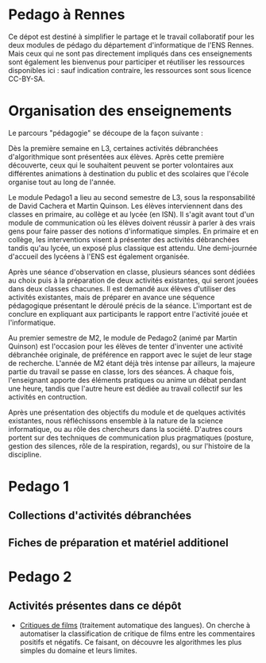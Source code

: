 # Pedago à Rennes

Ce dépot est destiné à simplifier le partage et le travail
collaboratif pour les deux modules de pédago du département
d'informatique de l'ENS Rennes. Mais ceux qui ne sont pas directement
impliqués dans ces enseignements sont également les bienvenus pour
participer et réutiliser les ressources disponibles ici : sauf
indication contraire, les ressources sont sous licence CC-BY-SA.

# Organisation des enseignements

Le parcours "pédagogie" se découpe de la façon suivante :

Dès la première semaine en L3, certaines activités débranchées
d'algorithmique sont présentées aux élèves. Après cette première
découverte, ceux qui le souhaitent peuvent se porter volontaires aux
différentes animations à destination du public et des scolaires que
l'école organise tout au long de l'année.

Le module Pedago1 a lieu au second semestre de L3, sous la
responsabilité de David Cachera et Martin Quinson. Les élèves
interviennent dans des classes en primaire, au collège et au lycée
(en ISN). Il s'agit avant tout d'un module de communication où les
élèves doivent réussir à parler à des vrais gens pour faire passer des
notions d'informatique simples. En primaire et en collège, les
interventions visent à présenter des activités débranchées tandis
qu'au lycée, un exposé plus classique est attendu. Une demi-journée
d'accueil des lycéens à l'ENS est également organisée.

Après une séance d'observation en classe, plusieurs séances sont
dédiées au choix puis à la préparation de deux activités existantes,
qui seront jouées dans deux classes chacunes. Il est demandé aux
élèves d'utiliser des activités existantes, mais de préparer en avance
une séquence pédagogique présentant le déroulé précis de la séance.
L'important est de conclure en expliquant aux participants le rapport
entre l'activité jouée et l'informatique.

Au premier semestre de M2, le module de Pedago2 (animé par Martin
Quinson) est l'occasion pour les élèves de tenter d'inventer une
activité débranchée originale, de préférence en rapport avec le sujet
de leur stage de recherche. L'année de M2 étant déjà très intense par
ailleurs, la majeure partie du travail se passe en classe, lors des
séances. À chaque fois, l'enseignant apporte des éléments pratiques ou
anime un débat pendant une heure, tandis que l'autre heure est dédiée
au travail collectif sur les activités en contruction.

Après une présentation des objectifs du module et de quelques
activités existantes, nous réfléchissons ensemble à la nature de la
science informatique, ou au rôle des chercheurs dans la société.
D'autres cours portent sur des techniques de communication plus
pragmatiques (posture, gestion des silences, rôle de la respiration,
regards), ou sur l'histoire de la discipline.

# Pedago 1

## Collections d'activités débranchées

## Fiches de préparation et matériel additionel

# Pedago 2

## Activités présentes dans ce dépôt

- [Critiques de films](2015-TAL) (traitement automatique des langues).
  On cherche à automatiser la classification de critique de films
  entre les commentaires positifs et négatifs. Ce faisant, on découvre
  les algorithmes les plus simples du domaine et leurs limites.

